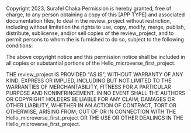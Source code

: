   Copyright 2023, Surafel Chaka
Permission is hereby granted, free of charge, to any person obtaining a copy of this [APP TYPE] and associated documentation files, to deal in the review_project without restriction, including without limitation the rights to use, copy, modify, merge, publish, distribute, sublicense, and/or sell copies of the review_project, and to permit persons to whom the  is furnished to do so, subject to the following conditions:

The above copyright notice and this permission notice shall be included in all copies or substantial portions of the  Hello_microverse_first_project.

THE review_project IS PROVIDED "AS IS", WITHOUT WARRANTY OF ANY KIND, EXPRESS OR IMPLIED, INCLUDING BUT NOT LIMITED TO THE WARRANTIES OF MERCHANTABILITY, FITNESS FOR A PARTICULAR PURPOSE AND NONINFRINGEMENT. IN NO EVENT SHALL THE AUTHORS OR COPYRIGHT HOLDERS BE LIABLE FOR ANY CLAIM, DAMAGES OR OTHER LIABILITY, WHETHER IN AN ACTION OF CONTRACT, TORT OR OTHERWISE, ARISING FROM, OUT OF OR IN CONNECTION WITH THE  Hello_microverse_first_project OR THE USE OR OTHER DEALINGS IN THE  Hello_microverse_first_project.
